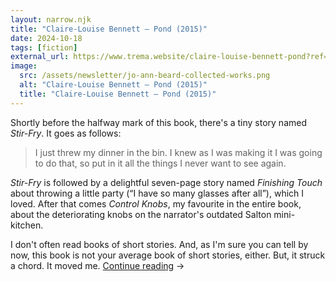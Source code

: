 ```yaml
---
layout: narrow.njk
title: "Claire-Louise Bennett – Pond (2015)"
date: 2024-10-18
tags: [fiction]
external_url: https://www.trema.website/claire-louise-bennett-pond?ref=daniel.pizza
image:
  src: /assets/newsletter/jo-ann-beard-collected-works.png
  alt: "Claire-Louise Bennett – Pond (2015)"
  title: "Claire-Louise Bennett – Pond (2015)"
---
```


Shortly before the halfway mark of this book, there's a tiny story named _Stir-Fry_. It goes as follows:

> I just threw my dinner in the bin. I knew as I was making it I was going to do that, so put in it all the things I never want to see again.

_Stir-Fry_ is followed by a delightful seven-page story named _Finishing Touch_ about throwing a little party (“I have so many glasses after all”), which I loved. After that comes _Control Knobs_, my favourite in the entire book, about the deteriorating knobs on the narrator's outdated Salton mini-kitchen. 

I don't often read books of short stories. And, as I'm sure you can tell by now, this book is not your average book of short stories, either. But, it struck a chord. It moved me. <a href="{{ external_url }}" title="Read my recommendation for Pond by Claire-Louise Bennett." rel="external" target="_blank">Continue reading</a> →